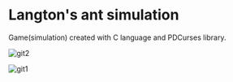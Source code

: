 # Langton's ant simulation

Game(simulation) created with C language and PDCurses library.

![git2](https://user-images.githubusercontent.com/39926020/62504897-c2d5a880-b7fa-11e9-9fd4-c836647e857d.png)

![git1](https://user-images.githubusercontent.com/39926020/62504897-c2d5a880-b7fa-11e9-9fd4-c836647e857d.png)
